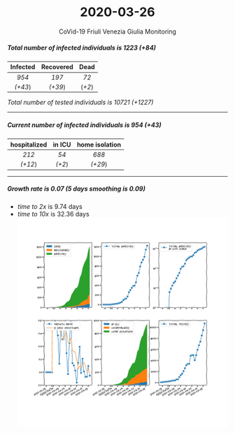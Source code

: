 <div align='center'>

# 2020-03-26
CoVid-19 Friuli Venezia Giulia Monitoring
</div>

##### Total number of infected individuals is 1223 (+84)
Infected | Recovered | Dead
:---: | :---: | :---:
*954* | *197* | *72*
*(+43*) | *(+39*) | (*+2*)

*Total number of tested individuals is 10721 (+1227)*
***
##### Current number of infected individuals is 954 (+43)
hospitalized | in ICU | home isolation
:---: | :---: | :---:
*212* |*54* |*688*
*(+12*) |*(+2*) |*(+29*)
***
##### Growth rate is 0.07 (5 days smoothing is 0.09)
- *time to 2x* is 9.74 days
- *time to 10x* is 32.36 days
![stats][stats]

[stats]: stats_FriuliVeneziaGiulia.png
